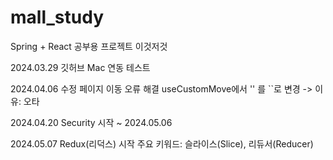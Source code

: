 # mall_study
Spring + React 공부용 프로젝트
이것저것

2024.03.29 깃허브 Mac 연동 테스트

2024.04.06
수정 페이지 이동 오류 해결
useCustomMove에서 '' 를 ``로 변경 -> 이유: 오타

2024.04.20
Security 시작 ~ 2024.05.06

2024.05.07 
Redux(리덕스) 시작
주요 키워드: 슬라이스(Slice), 리듀서(Reducer)
